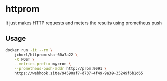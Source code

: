 # httprom
It just makes HTTP requests and meters the results using prometheus push

## Usage
```bash
docker run -it --rm \
    jchorl/httprom:sha-60a7a22 \
    -X POST \
    --metrics-prefix mycron \
    --prometheus-push-addr http://prom:9091 \
    https://webhook.site/94590af7-d737-4f49-9a39-35249f6b1d65
```
